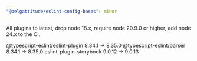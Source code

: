 ```yaml
---
"@belgattitude/eslint-config-bases": minor
---
```


All plugins to latest, drop node 18.x, require node 20.9.0 or higher, 
add node 24.x to the CI.

@typescript-eslint/eslint-plugin   8.34.1  →   8.35.0
@typescript-eslint/parser          8.34.1  →   8.35.0
eslint-plugin-storybook            9.0.12  →   9.0.13
